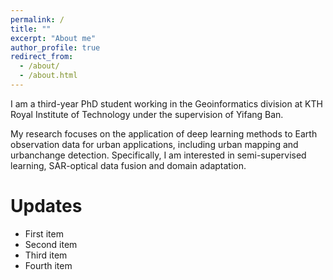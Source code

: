 ```yaml
---
permalink: /
title: ""
excerpt: "About me"
author_profile: true
redirect_from: 
  - /about/
  - /about.html
---
```


I am a third-year PhD student working in the Geoinformatics division at KTH Royal Institute of Technology under the supervision of Yifang Ban.

My research focuses on the application of deep learning methods to Earth observation data for urban applications, including urban mapping and urbanchange detection. Specifically, I am interested in semi-supervised learning, SAR-optical data fusion and domain adaptation.

# Updates

<ul>
  <li>First item</li>
  <li>Second item</li>
  <li>Third item</li>
  <li>Fourth item</li>
</ul>